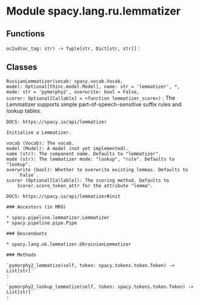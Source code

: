Module spacy.lang.ru.lemmatizer
===============================

Functions
---------

    
`oc2ud(oc_tag: str) ‑> Tuple[str, Dict[str, str]]`
:   

Classes
-------

`RussianLemmatizer(vocab: spacy.vocab.Vocab, model: Optional[thinc.model.Model], name: str = 'lemmatizer', *, mode: str = 'pymorphy2', overwrite: bool = False, scorer: Optional[Callable] = <function lemmatizer_score>)`
:   The Lemmatizer supports simple part-of-speech-sensitive suffix rules and
    lookup tables.
    
    DOCS: https://spacy.io/api/lemmatizer
    
    Initialize a Lemmatizer.
    
    vocab (Vocab): The vocab.
    model (Model): A model (not yet implemented).
    name (str): The component name. Defaults to "lemmatizer".
    mode (str): The lemmatizer mode: "lookup", "rule". Defaults to "lookup".
    overwrite (bool): Whether to overwrite existing lemmas. Defaults to
        `False`.
    scorer (Optional[Callable]): The scoring method. Defaults to
        Scorer.score_token_attr for the attribute "lemma".
    
    DOCS: https://spacy.io/api/lemmatizer#init

    ### Ancestors (in MRO)

    * spacy.pipeline.lemmatizer.Lemmatizer
    * spacy.pipeline.pipe.Pipe

    ### Descendants

    * spacy.lang.uk.lemmatizer.UkrainianLemmatizer

    ### Methods

    `pymorphy2_lemmatize(self, token: spacy.tokens.token.Token) ‑> List[str]`
    :

    `pymorphy2_lookup_lemmatize(self, token: spacy.tokens.token.Token) ‑> List[str]`
    :